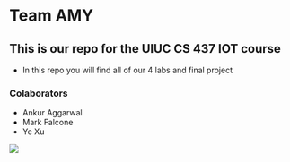 # Team AMY 

## This is our repo for the UIUC CS 437 IOT course 


- In this repo you will find all of our 4 labs and final project 
### Colaborators
- Ankur Aggarwal
- Mark Falcone
- Ye Xu

![](https://i.imgur.com/jaJDVsd.jpg)
